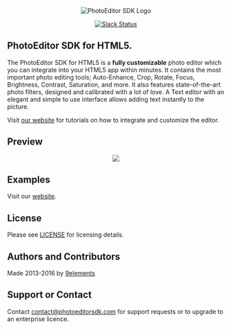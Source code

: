<p align="center">
  <img src="http://static.photoeditorsdk.com/logo.png" alt="PhotoEditor SDK Logo"/>
</p>

<p align="center">
  <a href="https://pesdk-slack.herokuapp.com/">
    <img src="https://pesdk-slack.herokuapp.com/badge.svg" alt="Slack Status" />
  </a>
</p>

## PhotoEditor SDK for HTML5.
The PhotoEditor SDK for HTML5 is a **fully customizable** photo editor which you can integrate into your HTML5 app within minutes.
It contains the most important photo editing tools;
Auto-Enhance, Crop, Rotate, Focus, Brightness, Contrast, Saturation, and more.
It also features state-of-the-art photo filters, designed and calibrated with a lot of love.
A Text editor with an elegant and simple to use interface allows adding text instantly to the picture.

Visit [our website](https://www.photoeditorsdk.com/documentation/html5/getting-started) for tutorials on how to integrate and customize the editor.

## Preview

<p align="center">
  <img src="http://static.photoeditorsdk.com/html5-editor.gif" />
</p>

## Examples
Visit our [website](https://www.photoeditorsdk.com/).

## License
Please see [LICENSE](https://github.com/imgly/pesdk-html5-build/blob/master/LICENSE.md) for licensing details.

## Authors and Contributors
Made 2013-2016 by [9elements](http://www.9elements.com)

## Support or Contact
Contact contact@photoeditorsdk.com for support requests or to upgrade to an enterprise licence.
